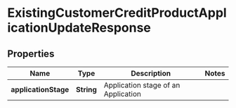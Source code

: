 # ExistingCustomerCreditProductApplicationUpdateResponse

## Properties
Name | Type | Description | Notes
------------ | ------------- | ------------- | -------------
**applicationStage** | **String** | Application stage of an Application | 

